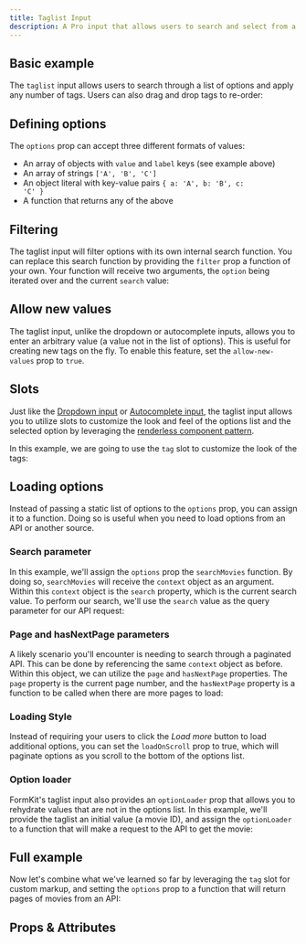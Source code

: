 ```yaml
---
title: Taglist Input
description: A Pro input that allows users to search and select from a customizable options list. Supports single and multi-value selections.
---
```


<InputPageHero title="Taglist"></InputPageHero>

<ProInstallSnippet></ProInstallSnippet>

## Basic example

The `taglist` input allows users to search through a list of options and apply any number of tags. Users can also drag and drop tags to re-order:

<example
name="Taglist"
:min-height="550"
file="/\_content/examples/taglist/taglist-base.vue"></example>

## Defining options

The `options` prop can accept three different formats of values:

- An array of objects with `value` and `label` keys (see example above)
- An array of strings <code>['A', 'B', 'C']</code>
- An object literal with key-value pairs <code>{ a: 'A', b: 'B', c: 'C' }</code>
- A function that returns any of the above

## Filtering

The taglist input will filter options with its own internal search function. You can replace this search function by providing the `filter` prop a function of your own. Your function will receive two arguments, the `option` being iterated over and the current `search` value:

<example
name="Taglist"
:min-height="550"
file="/_content/examples/taglist/taglist-filter.vue"></example>

## Allow new values

The taglist input, unlike the dropdown or autocomplete inputs, allows you to enter an arbitrary value (a value not in the list of options). This is useful for creating new tags on the fly. To enable this feature, set the `allow-new-values` prop to `true`.

<example
name="Taglist"
:min-height="550"
file="/_content/examples/taglist/taglist-allow-new-values.vue"></example>

## Slots

Just like the [Dropdown input](/inputs/dropdown) or [Autocomplete input](/inputs/autocomplete), the taglist input allows you to utilize slots to customize the look and feel of the options list and the selected option by leveraging the [renderless component pattern](https://adamwathan.me/renderless-components-in-vuejs/).

In this example, we are going to use the `tag` slot to customize the look of the tags:

<example
name="Taglist"
:min-height="550"
file="/\_content/examples/taglist/taglist-slots.vue"></example>
>

## Loading options

Instead of passing a static list of options to the `options` prop, you can assign it to a function. Doing so is useful when you need to load options from an API or another source.

### Search parameter

In this example, we'll assign the `options` prop the `searchMovies` function. By doing so, `searchMovies` will receive the `context` object as an argument. Within this `context` object is the `search` property, which is the current search value. To perform our search, we'll use the `search` value as the query parameter for our API request:

<example
name="Taglist"
:min-height="550"
file="/_content/examples/taglist/taglist-single-request.vue"></example>

### Page and hasNextPage parameters

A likely scenario you'll encounter is needing to search through a paginated API. This can be done by referencing the same `context` object as before. Within this object, we can utilize the `page` and `hasNextPage` properties. The `page` property is the current page number, and the `hasNextPage` property is a function to be called when there are more pages to load:

<example
name="Taglist"
:min-height="550"
file="/_content/examples/taglist/taglist-pagination.vue"></example>

### Loading Style

Instead of requiring your users to click the <i>Load more</i> button to load additional options, you can set the `loadOnScroll` prop to true, which will paginate options as you scroll to the bottom of the options list.

### Option loader

FormKit's taglist input also provides an `optionLoader` prop that allows you to rehydrate values that are not in the options list. In this example, we'll provide the taglist an initial value (a movie ID), and assign the `optionLoader` to a function that will make a request to the API to get the movie:

<example
name="Taglist"
:min-height="550"
file="/_content/examples/taglist/taglist-pagination-option-loader.vue"></example>

## Full example

Now let's combine what we've learned so far by leveraging the `tag` slot for custom markup, and setting the `options` prop to a function that will return pages of movies from an API:

<example
name="Taglist"
:min-height="550"
file="/_content/examples/taglist/taglist-full.vue"></example>

## Props & Attributes

<reference-table input="taglist" :data="[
{prop: 'debounce', type: 'number', default: '200', description: 'Number of milliseconds to debounce calls to an options function.'}, {prop: 'options', type: 'any', default: '[]', description: 'The list of options the user can select from.'},
{prop: 'load-on-scroll', type: 'boolean', default: 'false', description: 'When set to `true`, the dropdown will try loading more options based on the end-user`s scroll position'}, {prop: 'multiple', type: 'boolean', default: 'false', description: 'Allows for multiple selections.'}, {prop: 'open-on-click', type: 'boolean', default: 'false', description: 'The autocomplete is expanded upon focus of the input, as opposed to waiting to expand until a search value is entered.'}, {prop: 'filter', type: 'function', default: 'null', description: 'Used to apply your own custom filter function for static options.'}, {prop: 'option-loader', type: 'function', default: 'null', description: 'Used for hydrating initial value, or performing an additional request to load more information of a selected option.'}, {prop: 'allow-new-values', type: 'boolean', default: 'false', description: 'Allows end-user to enter a new value that does not exist within the options list.'}, {prop: 'disable-drag-and-drop', type: 'boolean', default: 'true', description: 'Disabled end-user from sorting tags by dragging and dropping.'}]">
</reference-table>

<reference-table type="sectionKeys" primary="section-key" :data="[
  {
    'section-key': 'selector',
    description: 'The selector section is a button element that opens the dropdown options list.'
  },
  {
    'section-key': 'selections',
    description: 'Contains individual selection sections.'
  },
  {
    'section-key': 'selection',
    description: 'Contains the selected option.'
  },
  {
    'section-key': 'listitem',
    description: 'A list item element that contains the option section.'
  },
  {
    'section-key': 'option',
    description: 'A div that contains the option content.'
  },
  {
    'section-key': 'listbox',
    description: 'The listbox section is a ul element that contains the options list.'
  },
  {
    'section-key': 'dropdownWrapper',
    description: 'Wraps the listbox section. A div that handles scrolling the listbox.'
  },
  {
    'section-key': 'optionLoading',
    description: 'A span element that is conditionally rendered within the selected option when loading is occurring.'
  },
  {
    'section-key': 'loaderIcon',
    description: 'An element for outputting an icon in the selector element when loading is occurring.'
  },
  {
    'section-key': 'selectIcon',
    description: 'An element for outputting an icon in the selector element when the dropdown is closed.'
  },
  {
    'section-key': 'loadMore',
    description: 'A list item element that is conditionally rendered at the bottom of the options list when there are more pages to load.'
  },
  {
    'section-key': 'loadMoreInner',
    description: 'A span element that acts as a wrapper for the loaderIcon within the loadMore section.'
  },
  {
    'section-key': 'removeSelection',
    description: 'A button element used for removing a specific selection.'
  },
  {
    'section-key': 'closeIcon',
    description: 'An element for outputting an icon within the removeSelection button.'
  },
  {
    'section-key': 'listboxButton',
    description: 'A button element that is used to open the dropdown.'
  }
]">
</reference-table>
